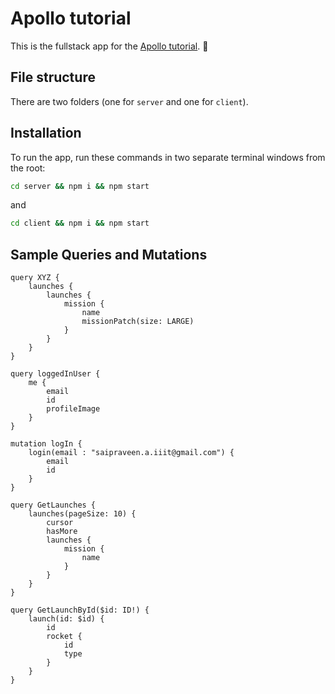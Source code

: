 # Apollo tutorial

This is the fullstack app for the [Apollo tutorial](http://apollographql.com/docs/tutorial/introduction.html). 🚀

## File structure

There are two folders (one for `server` and one for `client`).

## Installation

To run the app, run these commands in two separate terminal windows from the root:

```bash
cd server && npm i && npm start
```

and

```bash
cd client && npm i && npm start
```

## Sample Queries and Mutations

    query XYZ {
        launches {
            launches {
                mission {
                    name
                    missionPatch(size: LARGE)
                }
            }
        }
    }

    query loggedInUser {
        me {
            email
            id
            profileImage
	    }
    }

    mutation logIn {
        login(email : "saipraveen.a.iiit@gmail.com") {
            email
            id
        }
    }

    query GetLaunches {
        launches(pageSize: 10) {
            cursor
            hasMore
            launches {
                mission {
                    name
                }
            }
        }
    }

    query GetLaunchById($id: ID!) {
        launch(id: $id) {
            id
            rocket {
                id
                type
            }
        }
    }